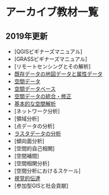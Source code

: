 # アーカイブ教材一覧

## 2019年更新
* [QGISビギナーズマニュアル]
* [GRASSビギナーズマニュアル]
* [リモートセンシングとその解析]
* [既存データの地図データと属性データ](https://github.com/gis-oer/gis-oer/blob/master/materials/07/07_qgis2_8.md)
* [空間データ](https://github.com/gis-oer/gis-oer/blob/master/materials/08/08_qgis2_8.md)
* [空間データベース](https://github.com/gis-oer/gis-oer/blob/master/materials/09/09_qgis2_8.md)
* [空間データの統合・修正](https://github.com/gis-oer/gis-oer/blob/master/materials/10/10_qgis2_8.md)
* [基本的な空間解析](https://github.com/gis-oer/gis-oer/blob/master/materials/11/11_qgis2_8.md)
* [ネットワーク分析]
* [領域分析]
* [点データの分析]
* [ラスタデータの分析](https://github.com/gis-oer/gis-oer/blob/master/materials/15/15_qgis2_8.md)
* [傾向面分析]
* [空間的自己相関]
* [空間補間]
* [空間相関分析]
* [空間分析におけるスケール]
* [視覚的伝達](https://github.com/gis-oer/gis-oer/blob/master/materials/21/21_qgis2_8.md)
* [参加型GISと社会貢献]
